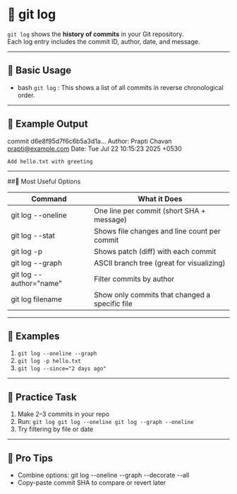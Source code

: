 # 📜 git log

`git log` shows the **history of commits** in your Git repository.  
Each log entry includes the commit ID, author, date, and message.

---

## 🔹 Basic Usage

- bash
`git log` : This shows a list of all commits in reverse chronological order.

---

## 🔹 Example Output

commit d6e8f95d7f6c6b5a3d1a...
Author: Prapti Chavan <prapti@example.com>
Date:   Tue Jul 22 10:15:23 2025 +0530

    Add hello.txt with greeting

--- 

##🔹 Most Useful Options

| Command | 	What it Does | 
| --- | --- |
| git log --oneline | 	One line per commit (short SHA + message) | 
| git log --stat | Shows file changes and line count per commit | 
| git log -p | Shows patch (diff) with each commit | 
| git log --graph | ASCII branch tree (great for visualizing) | 
| git log --author="name" | Filter commits by author | 
| git log filename | Show only commits that changed a specific file | 

---

## 🔹 Examples
1. `git log --oneline --graph`
2. `git log -p hello.txt`
3. `git log --since="2 days ago"`


---

## 🧪 Practice Task
1. Make 2–3 commits in your repo
2. Run:
   `git log
    git log --oneline
    git log --graph --oneline`
3. Try filtering by file or date

---

## 🧠 Pro Tips

- Combine options: git log --oneline --graph --decorate --all
- Copy-paste commit SHA to compare or revert later



